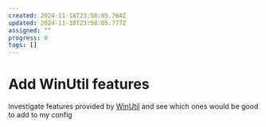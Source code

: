 ```yaml
---
created: 2024-11-18T23:58:05.784Z
updated: 2024-11-18T23:58:05.777Z
assigned: ""
progress: 0
tags: []
---
```


# Add WinUtil features

Investigate features provided by [WinUtil](https://github.com/ChrisTitusTech/winutil) and see which ones would be good to add to my config
